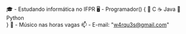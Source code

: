 🎓 - Estudando informática no IFPR
🖥️ - Programador() {
      🔵 C
      ☕ Java
      🐍 Python  
} 
🎸 - Músico nas horas vagas
📫 - E-mail: "w4rqu3s@gmail.com"
